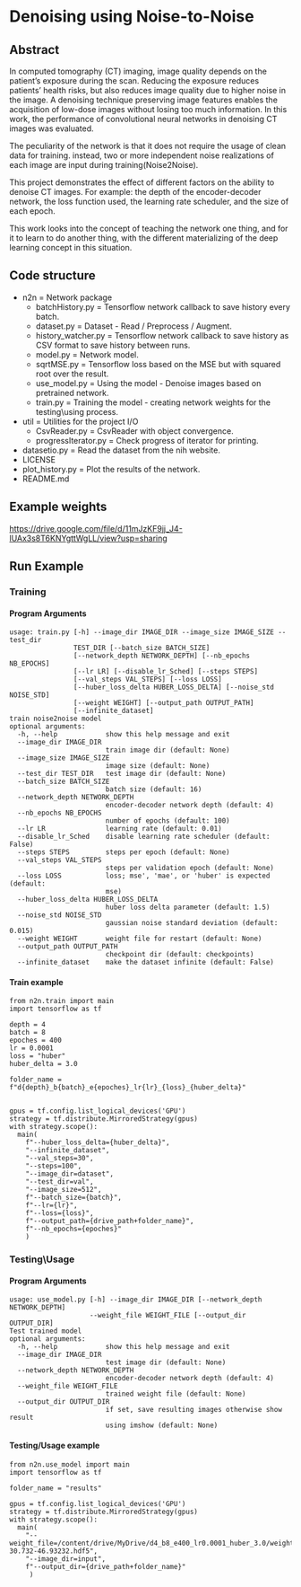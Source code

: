 # Denoising using Noise-to-Noise
## Abstract

In computed tomography (CT) imaging, image quality depends on the patient’s
exposure during the scan. Reducing the exposure reduces patients’ health risks,
but also reduces image quality due to higher noise in the image. A denoising
technique preserving image features enables the acquisition of low-dose images
without losing too much information. In this work, the performance of convolutional neural networks in denoising CT images was evaluated.

The peculiarity of the network is that it does not require the usage of clean
data for training. instead, two or more independent noise realizations of each
image are input during training(Noise2Noise).

This project demonstrates the effect of different factors on the ability to
denoise CT images. For example: the depth of the encoder-decoder network,
the loss function used, the learning rate scheduler, and the size of each epoch.

This work looks into the concept of teaching the network one thing, and
for it to learn to do another thing, with the different materializing of the deep
learning concept in this situation.


## Code structure
- n2n = Network package
  - batchHistory.py = Tensorflow network callback to save history every batch.
  - dataset.py = Dataset - Read / Preprocess / Augment.
  - history_watcher.py = Tensorflow network callback to save history as CSV format to save history between runs.
  - model.py = Network model.
  - sqrtMSE.py = Tensorflow loss based on the MSE but with squared root over the result.
  - use_model.py = Using the model - Denoise images based on pretrained network.
  - train.py = Training the model - creating network weights for the testing\using process.
- util = Utilities for the project I/O
  - CsvReader.py = CsvReader with object convergence.
  - progressIterator.py = Check progress of iterator for printing.
- datasetio.py = Read the dataset from the nih website.
- LICENSE
- plot_history.py = Plot the results of the network.
- README.md

## Example weights

https://drive.google.com/file/d/11mJzKF9jj_J4-lUAx3s8T6KNYgttWgLL/view?usp=sharing

## Run Example

### Training
#### Program Arguments
```commandline
usage: train.py [-h] --image_dir IMAGE_DIR --image_size IMAGE_SIZE --test_dir
                TEST_DIR [--batch_size BATCH_SIZE]
                [--network_depth NETWORK_DEPTH] [--nb_epochs NB_EPOCHS]
                [--lr LR] [--disable_lr_Sched] [--steps STEPS]
                [--val_steps VAL_STEPS] [--loss LOSS]
                [--huber_loss_delta HUBER_LOSS_DELTA] [--noise_std NOISE_STD]
                [--weight WEIGHT] [--output_path OUTPUT_PATH]
                [--infinite_dataset]
train noise2noise model
optional arguments:
  -h, --help            show this help message and exit
  --image_dir IMAGE_DIR
                        train image dir (default: None)
  --image_size IMAGE_SIZE
                        image size (default: None)
  --test_dir TEST_DIR   test image dir (default: None)
  --batch_size BATCH_SIZE
                        batch size (default: 16)
  --network_depth NETWORK_DEPTH
                        encoder-decoder network depth (default: 4)
  --nb_epochs NB_EPOCHS
                        number of epochs (default: 100)
  --lr LR               learning rate (default: 0.01)
  --disable_lr_Sched    disable learning rate scheduler (default: False)
  --steps STEPS         steps per epoch (default: None)
  --val_steps VAL_STEPS
                        steps per validation epoch (default: None)
  --loss LOSS           loss; mse', 'mae', or 'huber' is expected (default:
                        mse)
  --huber_loss_delta HUBER_LOSS_DELTA
                        huber loss delta parameter (default: 1.5)
  --noise_std NOISE_STD
                        gaussian noise standard deviation (default: 0.015)
  --weight WEIGHT       weight file for restart (default: None)
  --output_path OUTPUT_PATH
                        checkpoint dir (default: checkpoints)
  --infinite_dataset    make the dataset infinite (default: False)
```
#### Train example
```commandline
from n2n.train import main
import tensorflow as tf

depth = 4
batch = 8
epoches = 400
lr = 0.0001
loss = "huber"
huber_delta = 3.0

folder_name = f"d{depth}_b{batch}_e{epoches}_lr{lr}_{loss}_{huber_delta}"


gpus = tf.config.list_logical_devices('GPU')
strategy = tf.distribute.MirroredStrategy(gpus)
with strategy.scope():
  main(
    f"--huber_loss_delta={huber_delta}",
    "--infinite_dataset",
    "--val_steps=30",
    "--steps=100",
    "--image_dir=dataset",
    "--test_dir=val",
    "--image_size=512", 
    f"--batch_size={batch}",
    f"--lr={lr}",
    f"--loss={loss}",
    f"--output_path={drive_path+folder_name}",
    f"--nb_epochs={epoches}"
    )
```


### Testing\Usage
#### Program Arguments
```commandline
usage: use_model.py [-h] --image_dir IMAGE_DIR [--network_depth NETWORK_DEPTH]
                    --weight_file WEIGHT_FILE [--output_dir OUTPUT_DIR]
Test trained model
optional arguments:
  -h, --help            show this help message and exit
  --image_dir IMAGE_DIR
                        test image dir (default: None)
  --network_depth NETWORK_DEPTH
                        encoder-decoder network depth (default: 4)
  --weight_file WEIGHT_FILE
                        trained weight file (default: None)
  --output_dir OUTPUT_DIR
                        if set, save resulting images otherwise show result
                        using imshow (default: None)
```
#### Testing/Usage example
```commandline
from n2n.use_model import main
import tensorflow as tf

folder_name = "results"

gpus = tf.config.list_logical_devices('GPU')
strategy = tf.distribute.MirroredStrategy(gpus)
with strategy.scope():
  main(
    "--weight_file=/content/drive/MyDrive/d4_b8_e400_lr0.0001_huber_3.0/weights.382-30.732-46.93232.hdf5",
    "--image_dir=input",
    f"--output_dir={drive_path+folder_name}"
     )
```
